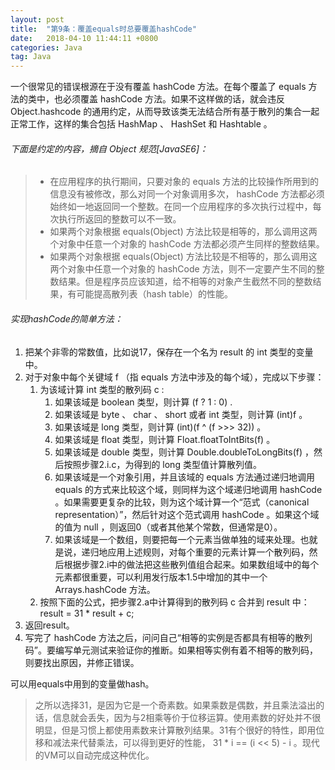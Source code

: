 ```yaml
---
layout: post
title:  "第9条：覆盖equals时总要覆盖hashCode"
date:   2018-04-10 11:44:11 +0800
categories: Java
tag: Java
---
```



一个很常见的错误根源在于没有覆盖 hashCode 方法。在每个覆盖了 equals 方法的类中，也必须覆盖 hashCode 方法。如果不这样做的话，就会违反 Object.hashcode 的通用约定，从而导致该类无法结合所有基于散列的集合一起正常工作，这样的集合包括 HashMap 、 HashSet 和 Hashtable 。

###### 下面是约定的内容，摘自 Object 规范[JavaSE6]：
> - 在应用程序的执行期间，只要对象的 equals 方法的比较操作所用到的信息没有被修改，那么对同一个对象调用多次， hashCode 方法都必须始终如一地返回同一个整数。在同一个应用程序的多次执行过程中，每次执行所返回的整数可以不一致。
> - 如果两个对象根据 equals(Object) 方法比较是相等的，那么调用这两个对象中任意一个对象的 hashCode 方法都必须产生同样的整数结果。
> - 如果两个对象根据 equals(Object) 方法比较是不相等的，那么调用这两个对象中任意一个对象的 hashCode 方法，则不一定要产生不同的整数结果。但是程序员应该知道，给不相等的对象产生截然不同的整数结果，有可能提高散列表（hash table）的性能。

###### 实现hashCode的简单方法：
1. 把某个非零的常数值，比如说17，保存在一个名为 result 的 int 类型的变量中。
2. 对于对象中每个关键域 f （指 equals 方法中涉及的每个域），完成以下步骤：  
   1. 为该域计算 int 类型的散列码 c :
       1. 如果该域是 boolean 类型，则计算 (f ? 1 : 0) .
       2. 如果该域是 byte 、 char 、 short 或者 int 类型，则计算 (int)f 。
       3. 如果该域是 long 类型，则计算 (int)(f ^ (f >>> 32)) 。
       4. 如果该域是 float 类型，则计算 Float.floatToIntBits(f) 。
       5. 如果该域是 double 类型，则计算 Double.doubleToLongBits(f) ，然后按照步骤2.i.c，为得到的 long 类型值计算散列值。
       6. 如果该域是一个对象引用，并且该域的 equals 方法通过递归地调用 equals 的方式来比较这个域，则同样为这个域递归地调用 hashCode 。如果需要更复杂的比较，则为这个域计算一个“范式（canonical representation）”，然后针对这个范式调用 hashCode 。如果这个域的值为 null ，则返回0（或者其他某个常数，但通常是0）。
       7. 如果该域是一个数组，则要把每一个元素当做单独的域来处理。也就是说，递归地应用上述规则，对每个重要的元素计算一个散列码，然后根据步骤2.i中的做法把这些散列值组合起来。如果数组域中的每个元素都很重要，可以利用发行版本1.5中增加的其中一个 Arrays.hashCode 方法。
    2. 按照下面的公式，把步骤2.a中计算得到的散列码 c 合并到 result 中：  
       result = 31 * result + c;
3. 返回result。
4. 写完了 hashCode 方法之后，问问自己“相等的实例是否都具有相等的散列码”。要编写单元测试来验证你的推断。如果相等实例有着不相等的散列码，则要找出原因，并修正错误。

可以用equals中用到的变量做hash。

> 之所以选择31，是因为它是一个奇素数。如果乘数是偶数，并且乘法溢出的话，信息就会丢失，因为与2相乘等价于位移运算。使用素数的好处并不很明显，但是习惯上都使用素数来计算散列结果。31有个很好的特性，即用位移和减法来代替乘法，可以得到更好的性能， 31 * i == (i << 5) - i 。现代的VM可以自动完成这种优化。
